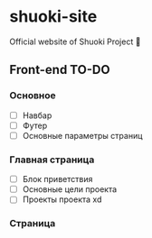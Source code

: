 # shuoki-site
Official website of Shuoki Project 🔗

## Front-end TO-DO
### Основное
* [ ] Навбар
* [ ] Футер
* [ ] Основные параметры страниц

### Главная страница
* [ ] Блок приветствия
* [ ] Основные цели проекта
* [ ] Проекты проекта xd
### Страница 

